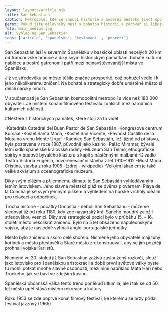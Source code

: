 ```yaml
---
layout: layouts/article.njk
title: San Sebastian
caption: Metropole, kde se snoubí historie a moderní městský život spolu s přírodou a oceánem.
perex: Pokud jste milovníky měst s bohatou historií a zároveň si libujete v dobrém jídle, je San Sebastián pro Vás naprosto ideální destinací. Nabízí bohatou nabídku kulturního vyžití (za nás musíme vypíchnout místní mořské akvárium), množství obchůdků a restaurací, ale také krásné výhledy a několik pláží ve svém okolí. 
foto: main_medium.jpg
alt: Výhled na San Sebastian
tags: ['article', 'spanelsko', 'cestovani' , 'pobrezi']
---
```


San Sebastián leží v severním Španělsku v baskické oblasti necelých 20 km od francouzské hranice a díky svým historickým památkám, bohaté kulturní nabídce a pestré gatronomii patří mezi nejnavštěvovanější místa ve Španělsku. 

Již ve středověku se město těšilo značné prosperitě, což bohužel vedlo i k jeho několikerému zničení. Na bohaté a strategicky dobře umístěné město si dělali nároky mnozí.

V současnosti je San Sebastián kosmopolitní metropolí s více než 180 000 obyvateli. Je místem konání filmového festivalu i dalších mezinárodních kulturních událostí.

#Některé z historických památek, které stojí za to vidět: 

-Katedrála Catedral del Buen Pastor de San Sebastián 
-Kongresové centrum Kursaal
-Kostel Santa María, 
-Kostel San Vicente, 
-Pevnost Castillo de la Mota na vrchu Monte Urgull
-Radnice San Sebastián, leží jižně od přístavu, byla postavena v roce 1887, původně jako kasino
-Palác Miramar, bývalé letní sídlo španělské královské rodiny
-Muzeum San Telmo, etnografické sbírky v budově bývalého kláštera s kaplí s nástěnnými malbami
-Divadlo Teatro Victoria Eugenia, novorenesanční stavba z let 1910–1912
-Most María Cristina, stavba z roku 1905
-(zdroj - wikipedie)
-Velkým lákadlem je také velké akvárium a oceánografické muzeum.

Díky svým plážím a příjemnému klimatu je San Sebastián vyhledávaným letním letoviskem. Jeho slavná městská pláž se dvěma plovárnami Playa de la Concha je se svým jemným pískem a výhledem na horské vrcholy ideální pro relaxaci a odpočinek. 

Trocha historie - počátky Donostia - neboli San Sebastianu - můžeme sledovat již od roku 1180, kdy zde navarrský král Sancho moudrý založil středověkou vesnici. Díky své strategické pozici bylo v průběhu 15. - 16. století město několikrát zničeno. Bylo na 5 let obsazeno napoleonskými vojsky, aby je následně vyhnali anglo-portugalské jednotky.

Město bylo zničeno a skoro celé shořelo. Nicméně jeho obyvatelé mají tuhý kořínek a město přestavěli a Staré město zrekonstruovali, aby se jím později prohnali vojska Karlistů.

Nicméně ve 20. století již San Sebastian zažívá zasloužený rozkvět, slouží jako letovisko pro španělskou aristokracii a době první světové války byste tu mohli potkat mnohé slavné osobnosti, mezi nimi například Mata Hari nebo Trockého, jak se baví ve zdejším kasinu.

Španělská občanská válka tento trend poněkud utlumila, ale i tak se od 50. let město opět stává místem rekreace a kultury. 


Roku 1953 se zde poprvé konal filmový festival, ke kterému se brzy přidal festival jazzový (1965)
